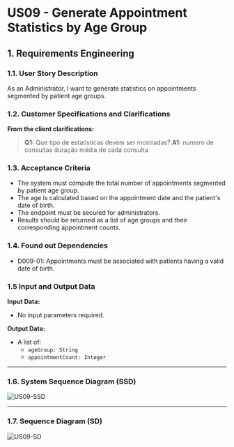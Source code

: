 # US09 - Generate Appointment Statistics by Age Group

## 1. Requirements Engineering

### 1.1. User Story Description
As an Administrator, I want to generate statistics on appointments segmented by patient age groups.

### 1.2. Customer Specifications and Clarifications
**From the client clarifications:**
> **Q1:** Que tipo de estatisticas devem ser mostradas? 
> **A1:** numero de consultas
          duração média de cada consulta


### 1.3. Acceptance Criteria
* The system must compute the total number of appointments segmented by patient age group.
* The age is calculated based on the appointment date and the patient's date of birth.
* The endpoint must be secured for administrators.
* Results should be returned as a list of age groups and their corresponding appointment counts.

### 1.4. Found out Dependencies
* D009-01: Appointments must be associated with patients having a valid date of birth.

### 1.5 Input and Output Data
**Input Data:**
- No input parameters required.

**Output Data:**
- A list of:
    - `ageGroup: String`
    - `appointmentCount: Integer`

---
### 1.6. System Sequence Diagram (SSD)
![US09-SSD](US09-SSD.svg)

---

### 1.7. Sequence Diagram (SD)
![US09-SD](US09-SD.svg)
